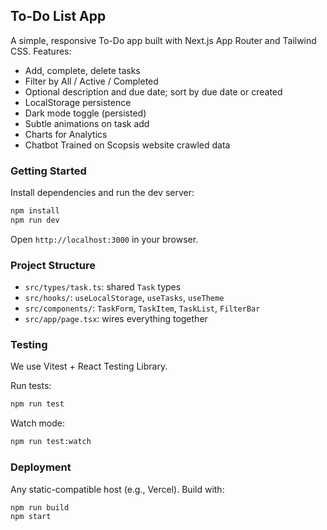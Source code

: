 ## To-Do List App

A simple, responsive To-Do app built with Next.js App Router and Tailwind CSS. Features:

- Add, complete, delete tasks
- Filter by All / Active / Completed
- Optional description and due date; sort by due date or created
- LocalStorage persistence
- Dark mode toggle (persisted)
- Subtle animations on task add
- Charts for Analytics
- Chatbot Trained on Scopsis website crawled data

### Getting Started

Install dependencies and run the dev server:

```bash
npm install
npm run dev
```

Open `http://localhost:3000` in your browser.

### Project Structure

- `src/types/task.ts`: shared `Task` types
- `src/hooks/`: `useLocalStorage`, `useTasks`, `useTheme`
- `src/components/`: `TaskForm`, `TaskItem`, `TaskList`, `FilterBar`
- `src/app/page.tsx`: wires everything together

### Testing

We use Vitest + React Testing Library.

Run tests:

```bash
npm run test
```

Watch mode:

```bash
npm run test:watch
```

### Deployment

Any static-compatible host (e.g., Vercel). Build with:

```bash
npm run build
npm start
```
